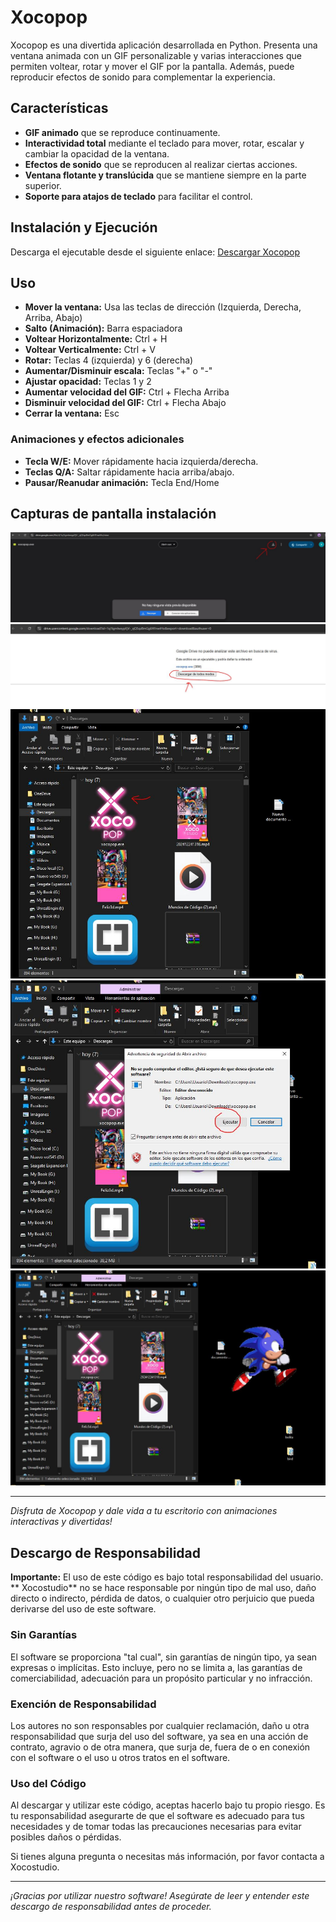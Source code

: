
# Xocopop

Xocopop es una divertida aplicación desarrollada en Python. Presenta una ventana animada con un GIF personalizable y varias interacciones que permiten voltear, rotar y mover el GIF por la pantalla. Además, puede reproducir efectos de sonido para complementar la experiencia.

## Características
- **GIF animado** que se reproduce continuamente.
- **Interactividad total** mediante el teclado para mover, rotar, escalar y cambiar la opacidad de la ventana.
- **Efectos de sonido** que se reproducen al realizar ciertas acciones.
- **Ventana flotante y translúcida** que se mantiene siempre en la parte superior.
- **Soporte para atajos de teclado** para facilitar el control.





## Instalación y Ejecución
Descarga el ejecutable desde el siguiente enlace:
   [Descargar Xocopop](https://drive.google.com/file/d/1q1lgmIwxypFjV-_qQ5qzBmGg6HFnwtHo/view?usp=sharing)



## Uso

- **Mover la ventana:** Usa las teclas de dirección (Izquierda, Derecha, Arriba, Abajo)
- **Salto (Animación):** Barra espaciadora
- **Voltear Horizontalmente:** Ctrl + H
- **Voltear Verticalmente:** Ctrl + V
- **Rotar:** Teclas 4 (izquierda) y 6 (derecha)
- **Aumentar/Disminuir escala:** Teclas "+" o "-"
- **Ajustar opacidad:** Teclas 1 y 2
- **Aumentar velocidad del GIF:** Ctrl + Flecha Arriba
- **Disminuir velocidad del GIF:** Ctrl + Flecha Abajo
- **Cerrar la ventana:** Esc

### Animaciones y efectos adicionales
- **Tecla W/E:** Mover rápidamente hacia izquierda/derecha.
- **Teclas Q/A:** Saltar rápidamente hacia arriba/abajo.
- **Pausar/Reanudar animación:** Tecla End/Home


## Capturas de pantalla instalación
![Xocopop en acción](Descargar.JPG)
![Xocopop en acción](Descargar1.JPG)
![Xocopop en acción](Descarga2.JPG)
![Xocopop en acción](Descarga3.JPG)
![Xocopop en acción](Descarga4.JPG)



---

_Disfruta de Xocopop y dale vida a tu escritorio con animaciones interactivas y divertidas!_




## Descargo de Responsabilidad

**Importante:** El uso de este código es bajo total responsabilidad del usuario. ** Xocostudio** no se hace responsable por ningún tipo de mal uso, daño directo o indirecto, pérdida de datos, o cualquier otro perjuicio que pueda derivarse del uso de este software.

### Sin Garantías

El software se proporciona "tal cual", sin garantías de ningún tipo, ya sean expresas o implícitas. Esto incluye, pero no se limita a, las garantías de comerciabilidad, adecuación para un propósito particular y no infracción.

### Exención de Responsabilidad

Los autores no son responsables por cualquier reclamación, daño u otra responsabilidad que surja del uso del software, ya sea en una acción de contrato, agravio o de otra manera, que surja de, fuera de o en conexión con el software o el uso u otros tratos en el software.

### Uso del Código

Al descargar y utilizar este código, aceptas hacerlo bajo tu propio riesgo. Es tu responsabilidad asegurarte de que el software es adecuado para tus necesidades y de tomar todas las precauciones necesarias para evitar posibles daños o pérdidas.



Si tienes alguna pregunta o necesitas más información, por favor contacta a Xocostudio.

---

*¡Gracias por utilizar nuestro software! Asegúrate de leer y entender este descargo de responsabilidad antes de proceder.*

